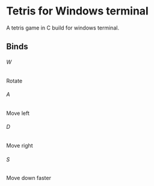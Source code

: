 # Tetris for Windows terminal
A tetris game in C build for windows terminal.

## Binds
###### W
Rotate
###### A
Move left
###### D
Move right
###### S
Move down faster
